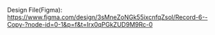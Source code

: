 Design File(Figma): https://www.figma.com/design/3sMneZoNGk55ixcnfqZsol/Record-6--Copy-?node-id=0-1&p=f&t=Irx0qPGkZUD9M9Rc-0
